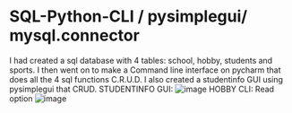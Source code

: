 # SQL-Python-CLI / pysimplegui/ mysql.connector
I had created a sql database with 4 tables: school, hobby, students and sports. I then went on to make a Command line interface on pycharm that does all the 4 sql functions C.R.U.D.
I also created a studentinfo GUI using pysimplegui that CRUD.
STUDENTINFO GUI:
![image](https://user-images.githubusercontent.com/100325585/168160153-dda663f3-25d7-41dc-b3ed-0a5cd5ebc161.png)
HOBBY CLI: Read option
![image](https://user-images.githubusercontent.com/100325585/168160634-30db2d89-0386-4908-aa19-22d1c14f07f1.png)
